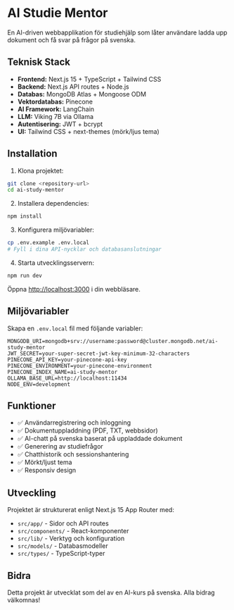 # AI Studie Mentor

En AI-driven webbapplikation för studiehjälp som låter användare ladda upp dokument och få svar på frågor på svenska.

## Teknisk Stack

- **Frontend:** Next.js 15 + TypeScript + Tailwind CSS
- **Backend:** Next.js API routes + Node.js
- **Databas:** MongoDB Atlas + Mongoose ODM
- **Vektordatabas:** Pinecone
- **AI Framework:** LangChain
- **LLM:** Viking 7B via Ollama
- **Autentisering:** JWT + bcrypt
- **UI:** Tailwind CSS + next-themes (mörk/ljus tema)

## Installation

1. Klona projektet:

```bash
git clone <repository-url>
cd ai-study-mentor
```

2. Installera dependencies:

```bash
npm install
```

3. Konfigurera miljövariabler:

```bash
cp .env.example .env.local
# Fyll i dina API-nycklar och databasanslutningar
```

4. Starta utvecklingsservern:

```bash
npm run dev
```

Öppna [http://localhost:3000](http://localhost:3000) i din webbläsare.

## Miljövariabler

Skapa en `.env.local` fil med följande variabler:

```
MONGODB_URI=mongodb+srv://username:password@cluster.mongodb.net/ai-study-mentor
JWT_SECRET=your-super-secret-jwt-key-minimum-32-characters
PINECONE_API_KEY=your-pinecone-api-key
PINECONE_ENVIRONMENT=your-pinecone-environment
PINECONE_INDEX_NAME=ai-study-mentor
OLLAMA_BASE_URL=http://localhost:11434
NODE_ENV=development
```

## Funktioner

- ✅ Användarregistrering och inloggning
- ✅ Dokumentuppladdning (PDF, TXT, webbsidor)
- ✅ AI-chatt på svenska baserat på uppladdade dokument
- ✅ Generering av studiefrågor
- ✅ Chatthistorik och sessionshantering
- ✅ Mörkt/ljust tema
- ✅ Responsiv design

## Utveckling

Projektet är strukturerat enligt Next.js 15 App Router med:

- `src/app/` - Sidor och API routes
- `src/components/` - React-komponenter
- `src/lib/` - Verktyg och konfiguration
- `src/models/` - Databasmodeller
- `src/types/` - TypeScript-typer

## Bidra

Detta projekt är utvecklat som del av en AI-kurs på svenska. Alla bidrag välkomnas!

